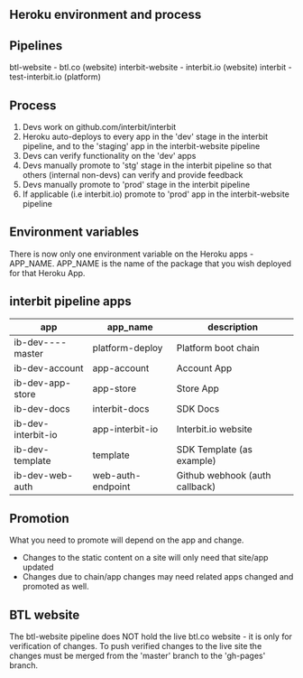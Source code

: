 Heroku environment and process
------------------------------

Pipelines
-------------
btl-website  - btl.co (website)
interbit-website - interbit.io (website)
interbit - test-interbit.io (platform)

Process
-------------
1. Devs work on github.com/interbit/interbit
2. Heroku auto-deploys to every app in the 'dev' stage in the interbit pipeline, and to the 'staging' app in the interbit-website pipeline
3. Devs can verify functionality on the 'dev' apps
4. Devs manually promote to 'stg' stage in the interbit pipeline so that others (internal non-devs) can verify and provide feedback
5. Devs manually promote to 'prod' stage in the interbit pipeline
6. If applicable (i.e interbit.io) promote to 'prod' app in the interbit-website pipeline

Environment variables
-----------------------
There is now only one environment variable on the Heroku apps - APP_NAME. APP_NAME is the name of the package that you wish deployed for that Heroku App.

interbit pipeline apps
------------

|app                | app_name          | description
|------------------ |------------------ |-------------------------------
|ib-dev----master   | platform-deploy   | Platform boot chain
|ib-dev-account     | app-account       | Account App
|ib-dev-app-store   | app-store         | Store App
|ib-dev-docs        | interbit-docs     | SDK Docs
|ib-dev-interbit-io | app-interbit-io   | Interbit.io website
|ib-dev-template    | template          | SDK Template (as example)
|ib-dev-web-auth    | web-auth-endpoint | Github webhook (auth callback)



Promotion
------------

What you need to promote will depend on the app and change.
- Changes to the static content on a site will only need that site/app updated
- Changes due to chain/app changes may need related apps changed and promoted as well.


BTL website
------------
The btl-website pipeline does NOT hold the live btl.co website - it is only for verification of changes.
To push verified changes to the live site the changes must be merged from the 'master' branch to the 'gh-pages' branch.
